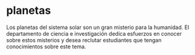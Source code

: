 # planetas
Los planetas del sistema solar son un gran misterio para la humanidad. El departamento de ciencia e investigación dedica esfuerzos en conocer sobre estos misterios y desea reclutar estudiantes que tengan conocimientos sobre este tema.
